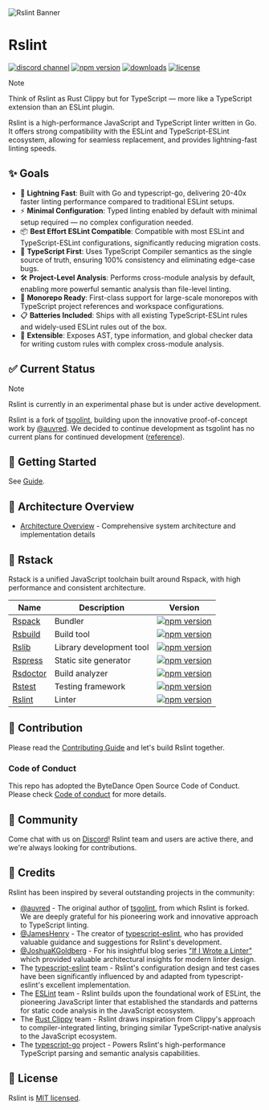 <picture>
  <img alt="Rslint Banner" src="https://assets.rspack.rs/rslint/rslint-banner.png">
</picture>

# Rslint

<p>
  <a href="https://discord.gg/YtTedhuq7N"><img src="https://img.shields.io/badge/chat-discord-blue?style=flat-square&logo=discord&colorA=564341&colorB=EDED91" alt="discord channel" /></a>
  <a href="https://npmjs.com/package/@rslint/core?activeTab=readme"><img src="https://img.shields.io/npm/v/@rslint/core?style=flat-square&colorA=564341&colorB=EDED91" alt="npm version" /></a>
  <a href="https://npmcharts.com/compare/@rslint/core?minimal=true"><img src="https://img.shields.io/npm/dm/@rslint/core.svg?style=flat-square&colorA=564341&colorB=EDED91" alt="downloads" /></a>
  <a href="https://github.com/web-infra-dev/rslint/blob/main/LICENSE"><img src="https://img.shields.io/badge/License-MIT-blue.svg?style=flat-square&colorA=564341&colorB=EDED91" alt="license" /></a>
</p>

> [!NOTE]
> Think of Rslint as Rust Clippy but for TypeScript — more like a TypeScript extension than an ESLint plugin.

Rslint is a high-performance JavaScript and TypeScript linter written in Go. It offers strong compatibility with the ESLint and TypeScript-ESLint ecosystem, allowing for seamless replacement, and provides lightning-fast linting speeds.

## ✨ Goals

- 🚀 **Lightning Fast**: Built with Go and typescript-go, delivering 20-40x faster linting performance compared to traditional ESLint setups.
- ⚡ **Minimal Configuration**: Typed linting enabled by default with minimal setup required — no complex configuration needed.
- 📦 **Best Effort ESLint Compatible**: Compatible with most ESLint and TypeScript-ESLint configurations, significantly reducing migration costs.
- 🎯 **TypeScript First**: Uses TypeScript Compiler semantics as the single source of truth, ensuring 100% consistency and eliminating edge-case bugs.
- 🛠️ **Project-Level Analysis**: Performs cross-module analysis by default, enabling more powerful semantic analysis than file-level linting.
- 🏢 **Monorepo Ready**: First-class support for large-scale monorepos with TypeScript project references and workspace configurations.
- 📋 **Batteries Included**: Ships with all existing TypeScript-ESLint rules and widely-used ESLint rules out of the box.
- 🔧 **Extensible**: Exposes AST, type information, and global checker data for writing custom rules with complex cross-module analysis.

## ✅ Current Status

> [!NOTE]
> Rslint is currently in an experimental phase but is under active development.

Rslint is a fork of [tsgolint](https://github.com/typescript-eslint/tsgolint), building upon the innovative proof-of-concept work by [@auvred](https://github.com/auvred). We decided to continue development as tsgolint has no current plans for continued development ([reference](https://x.com/bradzacher/status/1943475629376282998)).

## 🚀 Getting Started

See [Guide](./website/docs/en/guide/index.md).

## 📖 Architecture Overview

- [Architecture Overview](./architecture.md) - Comprehensive system architecture and implementation details

## 🦀 Rstack

Rstack is a unified JavaScript toolchain built around Rspack, with high performance and consistent architecture.

| Name                                                  | Description              | Version                                                                                                                                                                          |
| ----------------------------------------------------- | ------------------------ | -------------------------------------------------------------------------------------------------------------------------------------------------------------------------------- |
| [Rspack](https://github.com/web-infra-dev/rspack)     | Bundler                  | <a href="https://npmjs.com/package/@rspack/core"><img src="https://img.shields.io/npm/v/@rspack/core?style=flat-square&colorA=564341&colorB=EDED91" alt="npm version" /></a>     |
| [Rsbuild](https://github.com/web-infra-dev/rsbuild)   | Build tool               | <a href="https://npmjs.com/package/@rsbuild/core"><img src="https://img.shields.io/npm/v/@rsbuild/core?style=flat-square&colorA=564341&colorB=EDED91" alt="npm version" /></a>   |
| [Rslib](https://github.com/web-infra-dev/rslib)       | Library development tool | <a href="https://npmjs.com/package/@rslib/core"><img src="https://img.shields.io/npm/v/@rslib/core?style=flat-square&colorA=564341&colorB=EDED91" alt="npm version" /></a>       |
| [Rspress](https://github.com/web-infra-dev/rspress)   | Static site generator    | <a href="https://npmjs.com/package/@rspress/core"><img src="https://img.shields.io/npm/v/@rspress/core?style=flat-square&colorA=564341&colorB=EDED91" alt="npm version" /></a>   |
| [Rsdoctor](https://github.com/web-infra-dev/rsdoctor) | Build analyzer           | <a href="https://npmjs.com/package/@rsdoctor/core"><img src="https://img.shields.io/npm/v/@rsdoctor/core?style=flat-square&colorA=564341&colorB=EDED91" alt="npm version" /></a> |
| [Rstest](https://github.com/web-infra-dev/rstest)     | Testing framework        | <a href="https://npmjs.com/package/@rstest/core"><img src="https://img.shields.io/npm/v/@rstest/core?style=flat-square&colorA=564341&colorB=EDED91" alt="npm version" /></a>     |
| [Rslint](https://github.com/web-infra-dev/rslint)     | Linter                   | <a href="https://npmjs.com/package/@rslint/core"><img src="https://img.shields.io/npm/v/@rslint/core?style=flat-square&colorA=564341&colorB=EDED91" alt="npm version" /></a>     |

## 🤝 Contribution

Please read the [Contributing Guide](https://github.com/web-infra-dev/rslint/blob/main/CONTRIBUTING.md) and let's build Rslint together.

### Code of Conduct

This repo has adopted the ByteDance Open Source Code of Conduct. Please check [Code of conduct](./CODE_OF_CONDUCT.md) for more details.

## 💬 Community

Come chat with us on [Discord](https://discord.gg/uPSudkun2b)! Rslint team and users are active there, and we're always looking for contributions.

## 🙏 Credits

Rslint has been inspired by several outstanding projects in the community:

- [@auvred](https://github.com/auvred) - The original author of [tsgolint](https://github.com/typescript-eslint/tsgolint), from which Rslint is forked. We are deeply grateful for his pioneering work and innovative approach to TypeScript linting.
- [@JamesHenry](https://github.com/JamesHenry) - The creator of [typescript-eslint](https://github.com/typescript-eslint/typescript-eslint), who has provided valuable guidance and suggestions for Rslint's development.
- [@JoshuaKGoldberg](https://github.com/JoshuaKGoldberg) - For his insightful blog series ["If I Wrote a Linter"](https://www.joshuakgoldberg.com/blog/if-i-wrote-a-linter-part-1-architecture/) which provided valuable architectural insights for modern linter design.
- The [typescript-eslint](https://github.com/typescript-eslint) team - Rslint's configuration design and test cases have been significantly influenced by and adapted from typescript-eslint's excellent implementation.
- The [ESLint](https://github.com/eslint/eslint) team - Rslint builds upon the foundational work of ESLint, the pioneering JavaScript linter that established the standards and patterns for static code analysis in the JavaScript ecosystem.
- The [Rust Clippy](https://github.com/rust-lang/rust-clippy) team - Rslint draws inspiration from Clippy's approach to compiler-integrated linting, bringing similar TypeScript-native analysis to the JavaScript ecosystem.
- The [typescript-go](https://github.com/microsoft/typescript-go) project - Powers Rslint's high-performance TypeScript parsing and semantic analysis capabilities.

## 📖 License

Rslint is [MIT licensed](https://github.com/web-infra-dev/rslint/blob/main/LICENSE).
